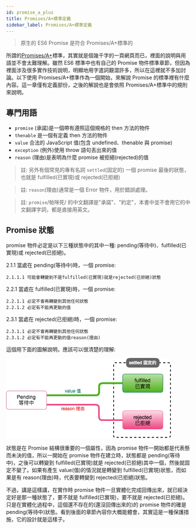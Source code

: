 ```yaml
---
id: promise_a_plus
title: Promises/A+標準定義
sidebar_label: Promises/A+標準定義
---
```


> 原生的 ES6 Promise 是符合 Promises/A+標準的

所謂的[Promises/A+](https://promisesaplus.com/)標準，其實就是個幾千字的一頁網頁而已，裡面的說明與用語並不會太難理解。雖然 ES6 標準中也有自己的 Promise 物件標準章節，但因為裡面涉及很多實作技術說明，明顯地用字遣詞艱澀許多，所以在這裡就不多加討論。以下使用 Promises/A+標準作為一個開始，來解說 Promise 的標準裡有什麼內容。這一章僅有定義部份，之後的解說也是會依照 Promises/A+標準中的規則來說明。

## 專門用語

- `promise` (承諾)是一個帶有遵照這個規格的 then 方法的物件
- `thenable` 是一個有定義 then 方法的物件
- `value` 合法的 JavaScript 值(包含 undefined、thenable 與 promise)
- `exception` (例外)使用 throw 語句丟出來的值
- `reason` (理由)是表明為什麼 promise 被拒絕(rejected)的值

> 註: 另外有個常見的專有名詞 `settled`(固定的) 一個 promise 最後的狀態，也就是 fulfilled(已實現)或 rejected(已拒絕)

> 註: `reason`(理由)通常是一個 Error 物件，用於錯誤處理。

> 註: `promise`/帕咪死/ 的中文翻譯是"承諾"、"約定"，本書中並不會用它的中文翻譯字詞，都是直接用英文。

## Promise 狀態

promise 物件必定是以下三種狀態中的其中一種: pending(等待中)、fulfilled(已實現)或 rejected(已拒絕)。

2.1.1 當處在 pending(等待中)時，一個 promise:

    2.1.1.1 可能會轉變到不是fulfilled(已實現)就是rejected(已拒絕)狀態

2.2.1 當處在 fulfilled(已實現)時，一個 promise:

    2.2.1.1 必定不會再轉變到其他任何狀態
    2.2.1.2 必定有不能再更動的值

2.3.1 當處在 rejected(已拒絕)時，一個 promise:

    2.3.1.1 必定不會再轉變到其他任何狀態
    2.3.1.2 必定有不能再更動的值reason(理由)

這個用下面的圖解說明，應該可以很清楚的理解:

![Promise狀態](https://raw.githubusercontent.com/eyesofkids/javascript-entry-level-es6/master/assets/promise_1.png)

狀態是在 Promise 結構很重要的一個屬性，因為 promise 物件一開始都是代表懸而未決的值，所以一開始在 promise 物件在建立時，狀態都是 pending(等待中)，之後可以轉變到 fulfilled(已實現)就是 rejected(已拒絕)其中一個，然後就固定不變了。如果有產生 value(值)的情況就是轉變到 fulfilled(已實現)狀態，而如果是有 reason(理由)時，代表要轉變到 rejected(已拒絕)狀態。

不過，講是這樣講，在實作時 promise 物件一旦實體化完成回傳出來，就已經決定好是那一種狀態了，要不就是 fulfilled(已實現)，要不就是 rejected(已拒絕)。只是在實體化過程中，這個還不存在的(還沒回傳出來的)的 promise 物件的確是 pending(等待中)狀態。看到後面的章節內容你大概能體會，其實這是一種保護措施，它的設計就是這樣子。
